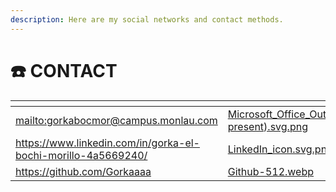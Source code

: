 ```yaml
---
description: Here are my social networks and contact methods.
---
```


# ☎️ CONTACT



<table data-view="cards"><thead><tr><th data-type="content-ref"></th><th data-hidden data-card-cover data-type="files"></th></tr></thead><tbody><tr><td><a href="mailto:gorkabocmor@campus.monlau.com">mailto:gorkabocmor@campus.monlau.com</a></td><td><a href="../.gitbook/assets/Microsoft_Office_Outlook_(2018–present).svg.png">Microsoft_Office_Outlook_(2018–present).svg.png</a></td></tr><tr><td><a href="https://www.linkedin.com/in/gorka-el-bochi-morillo-4a5669240/">https://www.linkedin.com/in/gorka-el-bochi-morillo-4a5669240/</a></td><td><a href="../.gitbook/assets/LinkedIn_icon.svg.png">LinkedIn_icon.svg.png</a></td></tr><tr><td><a href="https://github.com/Gorkaaaa">https://github.com/Gorkaaaa</a></td><td><a href="../.gitbook/assets/Github-512.webp">Github-512.webp</a></td></tr></tbody></table>





